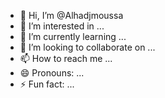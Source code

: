 - 👋 Hi, I’m @Alhadjmoussa
- 👀 I’m interested in ...
- 🌱 I’m currently learning ...
- 💞️ I’m looking to collaborate on ...
- 📫 How to reach me ...
- 😄 Pronouns: ...
- ⚡ Fun fact: ...

<!---
Alhadjmoussa/Alhadjmoussa is a ✨ special ✨ repository because its `README.md` (this file) appears on your GitHub profile.
You can click the Preview link to take a look at your changes.
--->
